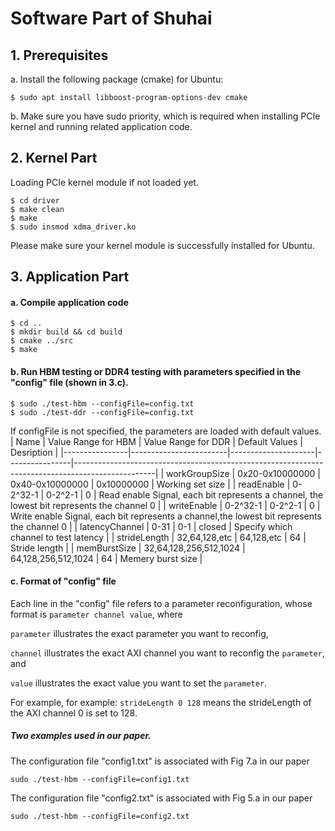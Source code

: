 
# Software Part of Shuhai

## 1. Prerequisites
a. Install the following package (cmake) for Ubuntu:
```
$ sudo apt install libboost-program-options-dev cmake
```
b. Make sure you have sudo priority, which is required when installing PCIe kernel and running related application code. 


## 2. Kernel Part
Loading PCIe kernel module if not loaded yet. 
```
$ cd driver
$ make clean
$ make
$ sudo insmod xdma_driver.ko
```
Please make sure your kernel module is successfully installed for Ubuntu.

## 3. Application Part
#### a. Compile application code
```
$ cd ..
$ mkdir build && cd build
$ cmake ../src
$ make
```
#### b. Run HBM testing or DDR4 testing with parameters specified in the "config" file (shown in 3.c).
```
$ sudo ./test-hbm --configFile=config.txt
$ sudo ./test-ddr --configFile=config.txt
```
If configFile is not specified, the parameters are loaded with default values.
| Name           |  Value Range for HBM          | Value Range for DDR         | Default Values | Desription                                                                                       |
|----------------|------------------------|---------------------|----------------|--------------------------------------------------------------------------------------------------|
| workGroupSize  | 0x20-0x10000000        | 0x40-0x10000000     | 0x10000000     | Working set size                                                            |
| readEnable     | 0-2^32-1               | 0-2^2-1             | 0              | Read enable Signal, each bit represents a channel, the lowest bit represents the channel 0  |
| writeEnable    | 0-2^32-1               | 0-2^2-1             | 0              | Write enable Signal, each bit represents a channel,the lowest bit represents the channel 0 |
| latencyChannel | 0-31                   | 0-1                 | closed         | Specify which channel to test latency                                                            |
| strideLength   | 32,64,128,etc          | 64,128,etc          | 64             | Stride length                                                                    |
| memBurstSize   | 32,64,128,256,512,1024 | 64,128,256,512,1024 | 64             | Memery burst size                                                                |


#### c. Format of "config" file
Each line in the "config" file refers to a parameter reconfiguration, whose format is ```parameter channel value```, where  

```parameter``` illustrates the exact parameter you want to reconfig,

```channel``` illustrates the exact AXI channel you want to reconfig the ```parameter```, and

```value``` illustrates the exact value you want to set the ```parameter```.

For example, for example: ```strideLength 0 128``` means the strideLength of the AXI channel 0 is set to 128.

##### Two examples used  in our paper. 
The configuration file "config1.txt" is associated with Fig 7.a in our paper   
```
sudo ./test-hbm --configFile=config1.txt
``` 

The configuration file "config2.txt" is associated with Fig 5.a in our paper   
```
sudo ./test-hbm --configFile=config2.txt
``` 

